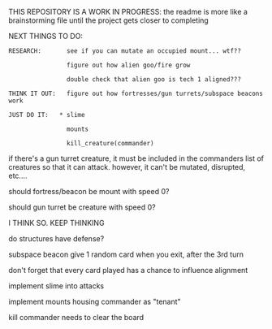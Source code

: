 THIS REPOSITORY IS A WORK IN PROGRESS:
the readme is more like a brainstorming file until the project gets closer to 
completing

NEXT THINGS TO DO:  
    
    RESEARCH:       see if you can mutate an occupied mount... wtf??

                    figure out how alien goo/fire grow

                    double check that alien goo is tech 1 aligned???

    THINK IT OUT:   figure out how fortresses/gun turrets/subspace beacons work

    JUST DO IT:   * slime

                    mounts

                    kill_creature(commander)

if there's a gun turret creature, it must be included in the commanders list
of creatures so that it can attack. however, it can't be mutated, disrupted,
etc....

should fortress/beacon be mount with speed 0?

should gun turret be creature with speed 0? 

I THINK SO. KEEP THINKING

do structures have defense?

subspace beacon give 1 random card when you exit, after the 3rd turn

don't forget that every card played has a chance to influence alignment

implement slime into attacks

implement mounts housing commander as "tenant"

kill commander needs to clear the board
